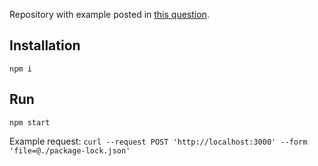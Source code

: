 Repository with example posted in [this question](https://github.com/mafintosh/pump/issues/52).

## Installation

`npm i`

## Run

`npm start`

Example request: `curl --request POST 'http://localhost:3000' --form 'file=@./package-lock.json'`
